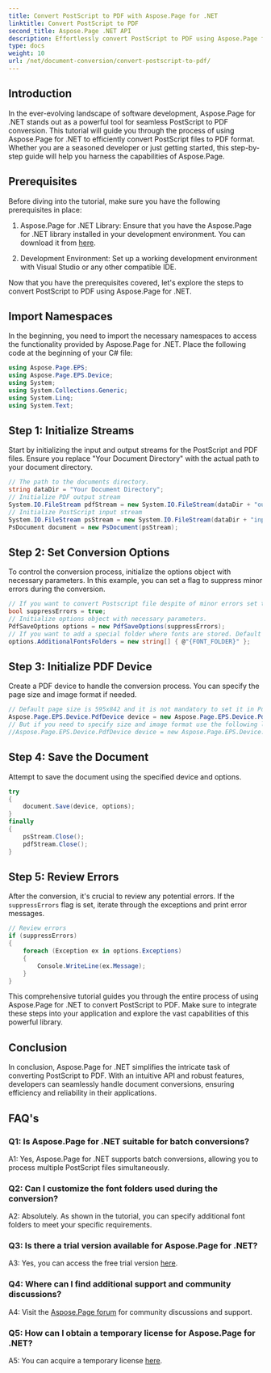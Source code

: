 ```yaml
---
title: Convert PostScript to PDF with Aspose.Page for .NET
linktitle: Convert PostScript to PDF
second_title: Aspose.Page .NET API
description: Effortlessly convert PostScript to PDF using Aspose.Page for .NET. Robust, reliable, and developer-friendly.
type: docs
weight: 10
url: /net/document-conversion/convert-postscript-to-pdf/
---
```

## Introduction

In the ever-evolving landscape of software development, Aspose.Page for .NET stands out as a powerful tool for seamless PostScript to PDF conversion. This tutorial will guide you through the process of using Aspose.Page for .NET to efficiently convert PostScript files to PDF format. Whether you are a seasoned developer or just getting started, this step-by-step guide will help you harness the capabilities of Aspose.Page.

## Prerequisites

Before diving into the tutorial, make sure you have the following prerequisites in place:

1. Aspose.Page for .NET Library: Ensure that you have the Aspose.Page for .NET library installed in your development environment. You can download it from [here](https://releases.aspose.com/page/net/).

2. Development Environment: Set up a working development environment with Visual Studio or any other compatible IDE.

Now that you have the prerequisites covered, let's explore the steps to convert PostScript to PDF using Aspose.Page for .NET.

## Import Namespaces

In the beginning, you need to import the necessary namespaces to access the functionality provided by Aspose.Page for .NET. Place the following code at the beginning of your C# file:

```csharp
using Aspose.Page.EPS;
using Aspose.Page.EPS.Device;
using System;
using System.Collections.Generic;
using System.Linq;
using System.Text;
```

## Step 1: Initialize Streams

Start by initializing the input and output streams for the PostScript and PDF files. Ensure you replace "Your Document Directory" with the actual path to your document directory.

```csharp
// The path to the documents directory.
string dataDir = "Your Document Directory";
// Initialize PDF output stream
System.IO.FileStream pdfStream = new System.IO.FileStream(dataDir + "outputPDF_out.pdf", System.IO.FileMode.Create, System.IO.FileAccess.Write);
// Initialize PostScript input stream
System.IO.FileStream psStream = new System.IO.FileStream(dataDir + "input.ps", System.IO.FileMode.Open, System.IO.FileAccess.Read);
PsDocument document = new PsDocument(psStream);
```

## Step 2: Set Conversion Options

To control the conversion process, initialize the options object with necessary parameters. In this example, you can set a flag to suppress minor errors during the conversion.

```csharp
// If you want to convert Postscript file despite of minor errors set this flag
bool suppressErrors = true;
// Initialize options object with necessary parameters.
PdfSaveOptions options = new PdfSaveOptions(suppressErrors);
// If you want to add a special folder where fonts are stored. Default fonts folder in OS is always included.
options.AdditionalFontsFolders = new string[] { @"{FONT_FOLDER}" };
```

## Step 3: Initialize PDF Device

Create a PDF device to handle the conversion process. You can specify the page size and image format if needed.

```csharp
// Default page size is 595x842 and it is not mandatory to set it in PdfDevice
Aspose.Page.EPS.Device.PdfDevice device = new Aspose.Page.EPS.Device.PdfDevice(pdfStream);
// But if you need to specify size and image format use the following line
//Aspose.Page.EPS.Device.PdfDevice device = new Aspose.Page.EPS.Device.PdfDevice(pdfStream, new System.Drawing.Size(595, 842));
```

## Step 4: Save the Document

Attempt to save the document using the specified device and options.

```csharp
try
{
    document.Save(device, options);
}
finally
{
    psStream.Close();
    pdfStream.Close();
}
```

## Step 5: Review Errors

After the conversion, it's crucial to review any potential errors. If the `suppressErrors` flag is set, iterate through the exceptions and print error messages.

```csharp
// Review errors
if (suppressErrors)
{
    foreach (Exception ex in options.Exceptions)
    {
        Console.WriteLine(ex.Message);
    }
}
```

This comprehensive tutorial guides you through the entire process of using Aspose.Page for .NET to convert PostScript to PDF. Make sure to integrate these steps into your application and explore the vast capabilities of this powerful library.

## Conclusion

In conclusion, Aspose.Page for .NET simplifies the intricate task of converting PostScript to PDF. With an intuitive API and robust features, developers can seamlessly handle document conversions, ensuring efficiency and reliability in their applications.

## FAQ's

### Q1: Is Aspose.Page for .NET suitable for batch conversions?

A1: Yes, Aspose.Page for .NET supports batch conversions, allowing you to process multiple PostScript files simultaneously.

### Q2: Can I customize the font folders used during the conversion?

A2: Absolutely. As shown in the tutorial, you can specify additional font folders to meet your specific requirements.

### Q3: Is there a trial version available for Aspose.Page for .NET?

A3: Yes, you can access the free trial version [here](https://releases.aspose.com/).

### Q4: Where can I find additional support and community discussions?

A4: Visit the [Aspose.Page forum](https://forum.aspose.com/c/page/39) for community discussions and support.

### Q5: How can I obtain a temporary license for Aspose.Page for .NET?

A5: You can acquire a temporary license [here](https://purchase.aspose.com/temporary-license/).
